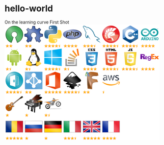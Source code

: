 # hello-world
On the learning curve
First Shot
![badges](https://github.com/negulescus/hello-world/blob/master/badges.png?raw=true)
